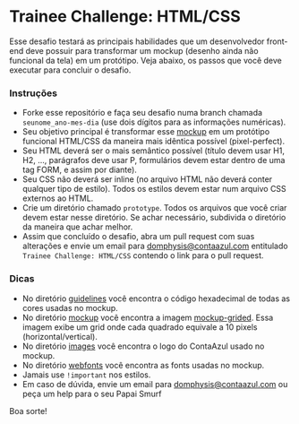 # Trainee Challenge: HTML/CSS #

Esse desafio testará as principais habilidades que um desenvolvedor front-end deve possuir para transformar um mockup (desenho ainda não funcional da tela) em um protótipo.
Veja abaixo, os passos que você deve executar para concluir o desafio.

### Instruções ###

- Forke esse repositório e faça seu desafio numa branch chamada ```seunome_ano-mes-dia``` (use dois dígitos para as informações numéricas).
- Seu objetivo principal é transformar esse [mockup](https://bitbucket.org/rafaelcamargo/trainee-challenge/src/0fd5bf4c336e0ff668aa6e6e6bdaeb7f87b7119e/mockup/mockup.png?at=master) em um protótipo funcional HTML/CSS da maneira mais idêntica possível (pixel-perfect).
- Seu HTML deverá ser o mais semântico possível (título devem usar H1, H2, ..., parágrafos deve usar P, formulários devem estar dentro de uma tag FORM, e assim por diante).
- Seu CSS não deverá ser inline (no arquivo HTML não deverá conter qualquer tipo de estilo). Todos os estilos devem estar num arquivo CSS externos ao HTML.
- Crie um diretório chamado ```prototype```. Todos os arquivos que você criar devem estar nesse diretório. Se achar necessário, subdivida o diretório da maneira que achar melhor.
- Assim que concluído o desafio, abra um pull request com suas alterações e envie um email para [domphysis@contaazul.com](mailto:domphysis@contaazul.com) entitulado ```Trainee Challenge: HTML/CSS``` contendo o link para o pull request.

### Dicas ###

- No diretório [guidelines](https://bitbucket.org/rafaelcamargo/trainee-challenge/src/0fd5bf4c336e0ff668aa6e6e6bdaeb7f87b7119e/guidelines/?at=master) você encontra o código hexadecimal de todas as cores usadas no mockup.
- No diretório [mockup](https://bitbucket.org/rafaelcamargo/trainee-challenge/src/0fd5bf4c336e/mockup/?at=master) você encontra a imagem [mockup-grided](https://bitbucket.org/rafaelcamargo/trainee-challenge/src/0fd5bf4c336e0ff668aa6e6e6bdaeb7f87b7119e/mockup/mockup_grided.png?at=master). Essa imagem exibe um grid onde cada quadrado equivale a 10 pixels (horizontal/vertical).
- No diretório [images](https://bitbucket.org/rafaelcamargo/trainee-challenge/src/0fd5bf4c336e0ff668aa6e6e6bdaeb7f87b7119e/images/?at=master) você encontra o logo do ContaAzul usado no mockup.
- No diretório [webfonts](https://bitbucket.org/rafaelcamargo/trainee-challenge/src/0fd5bf4c336e0ff668aa6e6e6bdaeb7f87b7119e/webfonts/?at=master) você encontra as fonts usadas no mockup.
- Jamais use ```!important``` nos estilos.
- Em caso de dúvida, envie um email para [domphysis@contaazul.com](mailto:domphysis@contaazul.com) ou peça um help para o seu Papai Smurf


Boa sorte!